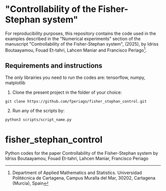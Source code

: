 # "Controllability of the Fisher-Stephan system"

For reproducibility purposes, this repository contains the code used in the examples described in the "Numerical experiments" section of the manuscript "Controllability of the Fisher-Stephan system", (2025), by Idriss Boutaayamou, Fouad Et-tahri, Lahcen Maniar and Francisco Periago[^1]. 

## Requirements and instructions 

The only librairies you need to run the codes are: tensorflow, numpy, matplotlib

1. Clone the present project in the folder of your choice:
```
git clone https://github.com/fperiago/fisher_stephan_control.git
```
2. Run any of the scripts by:
```
python3 scripts/script_name.py
``` 



[^1]: Department of Applied Mathematics and Statistics. Universidad Politécnica de Cartagena, Campus Muralla del Mar, 30202, Cartagena (Murcia), Spain
# fisher_stephan_control
Python codes for the paper Controllability of the Fisher-Stephan system by Idriss Boutaayamou, Fouad Et-tahri, Lahcen Maniar, Francisco Periago

